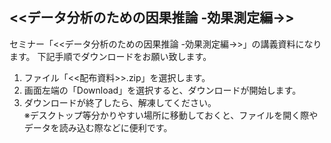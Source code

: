 ## <<データ分析のための因果推論 -効果測定編->>
セミナー「<<データ分析のための因果推論 -効果測定編->>」の講義資料になります。
下記手順でダウンロードをお願い致します。
1. ファイル「<<配布資料>>.zip」を選択します。
2. 画面左端の「Download」を選択すると、ダウンロードが開始します。
3. ダウンロードが終了したら、解凍してください。<br/>
※デスクトップ等分かりやすい場所に移動しておくと、ファイルを開く際やデータを読み込む際などに便利です。
